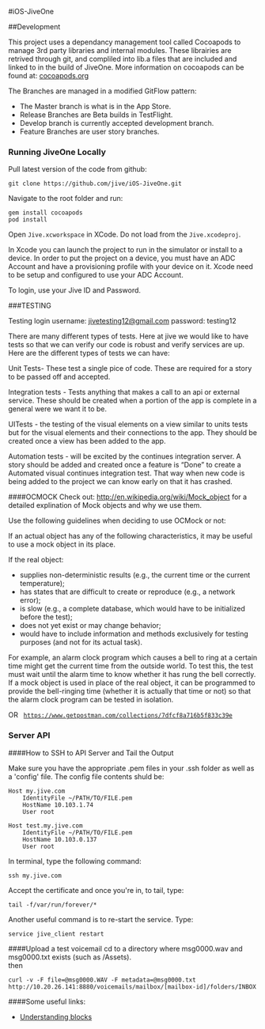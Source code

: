 #iOS-JiveOne

##Development

This project uses a dependancy management tool called Cocoapods to manage 3rd party libraries and internal modules. These librairies are retrived through git, and compliled into lib.a files that are included and linked to in the build of JiveOne. More information on cocoapods can be found at: [cocoapods.org](http://cocoapods.org)

The Branches are managed in a modified GitFlow pattern:
* The Master branch is what is in the App Store. 
* Release Branches are Beta builds in TestFlight.
* Develop branch is currently accepted development branch.
* Feature Branches are user story branches.

### Running JiveOne Locally

Pull latest version of the code from github: 

```
git clone https://github.com/jive/iOS-JiveOne.git
```

Navigate to the root folder and run:

```
gem install cocoapods
pod install
```

Open `Jive.xcworkspace` in XCode. Do not load from the `Jive.xcodeproj`.

In Xcode you can launch the project to run in the simulator or install to a device. In order to put the project on a device, you must have an ADC Account and have a provisioning profile with your device on it. Xcode need to be setup and configured to use your ADC Account.

To login, use your Jive ID and Password.

###TESTING

Testing login
username: jivetesting12@gmail.com
password: testing12

There are many different types of tests. Here at jive we would like to have tests so that we can verify our code is robust and verify services are up.
Here are the different types of tests we can have:

Unit Tests- These test a single pice of code. These are required for a story to be passed off and accepted.

Integration tests - Tests anything that makes a call to an api or external service. These should be created when a portion of the app is complete in a general were we want it to be. 

UITests - the testing of the visual elements on a view similar to units tests but for the visual elements and their connections to the app. They should be created once a view has been added to the app. 

Automation tests - will be excited by the continues integration server. A story should be added and created once a feature is “Done” to create a Automated visual continues integration test. That way when new code is being added to the project we can know early on that it has crashed. 


####OCMOCK
Check out: http://en.wikipedia.org/wiki/Mock_object for a detailed explination of Mock objects and why we use them.

Use the following guidelines when deciding to use OCMock or not:

If an actual object has any of the following characteristics, it may be useful to use a mock object in its place.

If the real object:
* supplies non-deterministic results (e.g., the current time or the current temperature);
* has states that are difficult to create or reproduce (e.g., a network error);
* is slow (e.g., a complete database, which would have to be initialized before the test);
* does not yet exist or may change behavior;
* would have to include information and methods exclusively for testing purposes (and not for its actual task).

For example, an alarm clock program which causes a bell to ring at a certain time might get the current time from the outside world. To test this, the test must wait until the alarm time to know whether it has rung the bell correctly. If a mock object is used in place of the real object, it can be programmed to provide the bell-ringing time (whether it is actually that time or not) so that the alarm clock program can be tested in isolation.

OR
<code>
https://www.getpostman.com/collections/7dfcf8a716b5f833c39e
</code>

### Server API   

####How to SSH to API Server and Tail the Output

Make sure you have the appropriate .pem files in your .ssh folder as well as a 'config' file. The config file contents shuld be:
```
Host my.jive.com
	IdentityFile ~/PATH/TO/FILE.pem
	HostName 10.103.1.74
	User root

Host test.my.jive.com
	IdentityFile ~/PATH/TO/FILE.pem
	HostName 10.103.0.137
	User root
```
In terminal, type the following command:
```
ssh my.jive.com
```
Accept the certificate and once you're in, to tail, type: 
```
tail -f/var/run/forever/*
```
Another useful command is to re-start the service. Type:
```
service jive_client restart
```

####Upload a test voicemail
cd to a directory where msg0000.wav and msg0000.txt exists (such as /Assets).
<br>
then
<br>
```
curl -v -F file=@msg0000.WAV -F metadata=@msg0000.txt http://10.20.26.141:8880/voicemails/mailbox/[mailbox-id]/folders/INBOX
```

####Some useful links:

* [Understanding blocks](http://code.tutsplus.com/tutorials/understanding-objective-c-blocks--mobile-14319)
